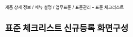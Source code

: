 <!--breadcrumb:제품 상세 정보 / 메뉴 설명 / 업무표준 / 표준관리 – 표준 체크리스트--><span class="md-breadcrumb">제품 상세 정보 / 메뉴 설명 / 업무표준 / 표준관리 – 표준 체크리스트</span>
# 표준 체크리스트 신규등록 화면구성

